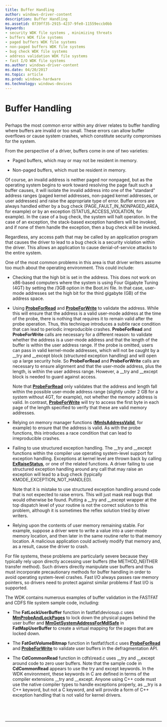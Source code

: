 ```yaml
---
title: Buffer Handling
author: windows-driver-content
description: Buffer Handling
ms.assetid: 0739ff35-2915-4237-9fe0-11559eccb0bb
keywords:
- security WDK file systems , minimizing threats
- buffers WDK file systems
- paged buffers WDK file systems
- non-paged buffers WDK file systems
- bug check WDK file systems
- address validation WDK file systems
- fast I/O WDK file systems
ms.author: windows-driver-content
ms.date: 04/20/2017
ms.topic: article
ms.prod: windows-hardware
ms.technology: windows-devices
---
```


# Buffer Handling


## <span id="ddk_buffer_handling_if"></span><span id="DDK_BUFFER_HANDLING_IF"></span>


Perhaps the most common error within any driver relates to buffer handling where buffers are invalid or too small. These errors can allow buffer overflows or cause system crashes, which constitute security compromises for the system.

From the perspective of a driver, buffers come in one of two varieties:

-   Paged buffers, which may or may not be resident in memory.

-   Non-paged buffers, which must be resident in memory.

Of course, an invalid address is neither paged nor nonpaged, but as the operating system begins to work toward resolving the page fault such a buffer causes, it will isolate the invalid address into one of the "standard" address ranges (paged kernel addresses, non-paged kernel addresses, or user addresses) and raise the appropriate type of error. Buffer errors are always handled either by a bug check (PAGE\_FAULT\_IN\_NONPAGED\_AREA, for example) or by an exception (STATUS\_ACCESS\_VIOLATION, for example). In the case of a bug check, the system will halt operation. In the case of an exception, the stack-based exception handlers will be invoked, and if none of them handle the exception, then a bug check will be invoked.

Regardless, any access path that may be called by an application program that causes the driver to lead to a bug check is a security violation within the driver. This allows an application to cause denial-of-service attacks to the entire system.

One of the most common problems in this area is that driver writers assume too much about the operating environment. This could include:

-   Checking that the high bit is set in the address. This does not work on x86-based computers where the system is using Four Gigabyte Tuning (4GT) by setting the /3GB option in the Boot.ini file. In that case, user-mode addresses set the high bit for the third gigabyte (GB) of the address space.

-   Using [**ProbeForRead**](https://msdn.microsoft.com/library/windows/hardware/ff559876) and [**ProbeForWrite**](https://msdn.microsoft.com/library/windows/hardware/ff559879) to validate the address. While this will ensure that the address is a valid user-mode address at the time of the probe, there is nothing that requires it to remain valid after the probe operation. Thus, this technique introduces a subtle race condition that can lead to periodic irreproducible crashes. **ProbeForRead** and **ProbeForWrite** calls are necessary for a different reason: to validate whether the address is a user-mode address and that the length of the buffer is within the user address range. If the probe is omitted, users can pass in valid kernel-mode addresses, which will not be caught by a \_\_try and \_\_except block (structured exception handling) and will open up a large security hole. So **ProbeForRead** and **ProbeForWrite** calls are necessary to ensure alignment and that the user-mode address, plus the length, is within the user address range. However, a \_\_try and \_\_except block is needed to guard against access.

    Note that [**ProbeForRead**](https://msdn.microsoft.com/library/windows/hardware/ff559876) only validates that the address and length fall within the possible user-mode address range (slightly under 2 GB for a system without 4GT, for example), not whether the memory address is valid. In contrast, [**ProbeForWrite**](https://msdn.microsoft.com/library/windows/hardware/ff559879) will try to access the first byte in each page of the length specified to verify that these are valid memory addresses.

-   Relying on memory manager functions ([**MmIsAddressValid**](https://msdn.microsoft.com/library/windows/hardware/ff554572), for example) to ensure that the address is valid. As with the probe functions, this introduces a race condition that can lead to irreproducible crashes.

-   Failing to use structured exception handling. The \_\_try and \_\_except functions within the compiler use operating system-level support for exception handling. Exceptions at kernel level are thrown back by calling [**ExRaiseStatus**](https://msdn.microsoft.com/library/windows/hardware/ff545529), or one of the related functions. A driver failing to use structured exception handling around any call that may raise an exception will lead to a bug check (typically KMODE\_EXCEPTION\_NOT\_HANDLED).

    Note that it is mistake to use structured exception handling around code that is not expected to raise errors. This will just mask real bugs that would otherwise be found. Putting a \_\_try and \_\_except wrapper at the top dispatch level of your routine is not the correct solution to this problem, although it is sometimes the reflex solution tried by driver writers.

-   Relying upon the contents of user memory remaining stable. For example, suppose a driver were to write a value into a user-mode memory location, and then later in the same routine refer to that memory location. A malicious application could actively modify that memory and, as a result, cause the driver to crash.

For file systems, these problems are particularly severe because they typically rely upon directly accessing user buffers (the METHOD\_NEITHER transfer method). Such drivers directly manipulate user buffers and thus must incorporate precautionary methods for buffer handling in order to avoid operating system-level crashes. Fast I/O always passes raw memory pointers, so drivers need to protect against similar problems if fast I/O is supported.

The WDK contains numerous examples of buffer validation in the FASTFAT and CDFS file system sample code, including:

-   The **FatLockUserBuffer** function in fastfat\\deviosup.c uses [**MmProbeAndLockPages**](https://msdn.microsoft.com/library/windows/hardware/ff554664) to lock down the physical pages behind the user buffer and [**MmGetSystemAddressForMdlSafe**](https://msdn.microsoft.com/library/windows/hardware/ff554559) in **FatMapUserBuffer** to create a virtual mapping for the pages that are locked down.

-   The **FatGetVolumeBitmap** function in fastfat\\fsctl.c uses [**ProbeForRead**](https://msdn.microsoft.com/library/windows/hardware/ff559876) and [**ProbeForWrite**](https://msdn.microsoft.com/library/windows/hardware/ff559879) to validate user buffers in the defragmentation API.

-   The **CdCommonRead** function in cdfs\\read.c uses \_\_try and \_\_except around code to zero user buffers. Note that the sample code in **CdCommonRead** appears to use the try and except keywords. In the WDK environment, these keywords in C are defined in terms of the compiler extensions \_\_try and \_\_except. Anyone using C++ code must use the native compiler types to handle exceptions properly, as \_\_try is a C++ keyword, but not a C keyword, and will provide a form of C++ exception handling that is not valid for kernel drivers.

 

 


--------------------


